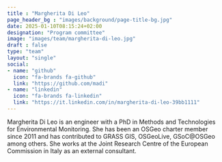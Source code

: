 ```yaml
---
title : "Margherita Di Leo"
page_header_bg : "images/background/page-title-bg.jpg"
date: 2025-01-10T08:15:24+02:00
designation: "Program committee"
image: "images/team/margherita-di-leo.jpg"
draft : false
type: "team"
layout: "single"
social:
- name: "github"
  icon: "fa-brands fa-github"
  link: "https://github.com/madi"
- name: "linkedin"
  icon: "fa-brands fa-linkedin"
  link: "https://it.linkedin.com/in/margherita-di-leo-39bb1111"
---
```


Margherita Di Leo is an engineer with a PhD in Methods and Technologies for
Environmental Monitoring. She has been an OSGeo charter member since 2011 and
has contributed to GRASS GIS, OSGeoLive, GSoC@OSGeo among others. She works at
the Joint Research Centre of the European Commission in Italy as an
external consultant.
